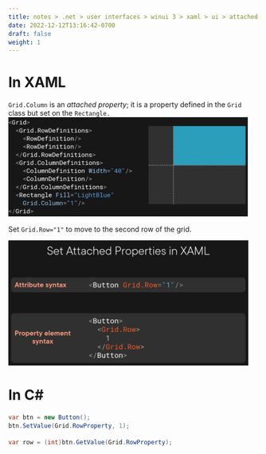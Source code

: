 ```yaml
---
title: notes > .net > user interfaces > winui 3 > xaml > ui > attached properties
date: 2022-12-12T13:16:42-0700
draft: false
weight: 1
---
```

# In XAML
`Grid.Column` is an *attached property*; it is a property defined in the `Grid` class but set on the `Rectangle.`  
<img src="XAML_UI_Attached-Properties-image1.png" style="width:5.00833in;height:2.06667in" />  

Set `Grid.Row="1"` to move to the second row of the grid.  

<img src="XAML_UI_Attached-Properties-image2.png" style="width:5.025in;height:2.61667in" />

# In C#
```cs
var btn = new Button();
btn.SetValue(Grid.RowProperty, 1);

var row = (int)btn.GetValue(Grid.RowProperty);
```
